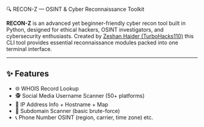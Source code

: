  🔍 RECON-Z — OSINT & Cyber Reconnaissance Toolkit

**RECON-Z** is an advanced yet beginner-friendly cyber recon tool built in Python, designed for ethical hackers, OSINT investigators, and cybersecurity enthusiasts. Created by [Zeshan Haider (TurboHacks110)](https://youtube.com/@turbohacks110) this CLI tool provides essential reconnaissance modules packed into one terminal interface.

---

## ✨ Features

- 🌐 WHOIS Record Lookup
- 🕵️ Social Media Username Scanner (50+ platforms)
- 📡 IP Address Info + Hostname + Map
- 🧬 Subdomain Scanner (basic brute-force)
- 📞 Phone Number OSINT (region, carrier, time zone) etc.
